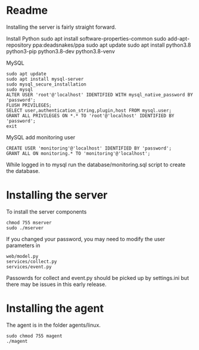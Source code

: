 # Readme

Installing the server is fairly straight forward.

Install Python
sudo apt install software-properties-common
sudo add-apt-repository ppa:deadsnakes/ppa
sudo apt update
sudo apt install python3.8 python3-pip python3.8-dev python3.8-venv

MySQL
```
sudo apt update
sudo apt install mysql-server
sudo mysql_secure_installation
sudo mysql
ALTER USER 'root'@'localhost' IDENTIFIED WITH mysql_native_password BY 'password';
FLUSH PRIVILEGES;
SELECT user,authentication_string,plugin,host FROM mysql.user;
GRANT ALL PRIVILEGES ON *.* TO 'root'@'localhost' IDENTIFIED BY 'password';
exit
```

MySQL add monitoring user
```
CREATE USER 'monitoring'@'localhost' IDENTIFIED BY 'password';
GRANT ALL ON monitoring.* TO 'monitoring'@'localhost';
```

While logged in to mysql run the database/monitoring.sql script to create the database.

# Installing the server
To install the server components
```
chmod 755 mserver
sudo ./mserver
```

If you changed your password, you may need to modify the user parameters in 
```
web/model.py
services/collect.py
services/event.py
```

Passowrds for collect and event.py should be picked up by settings.ini but there may be issues in this early release.

# Installing the agent
The agent is in the folder agents/linux.
```
sudo chmod 755 magent
./magent
```
